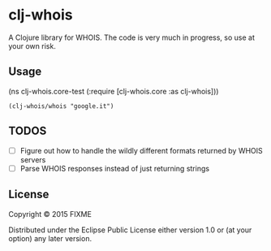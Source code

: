 # clj-whois

A Clojure library for WHOIS. The code is very much in progress, so use at
your own risk.

## Usage

  (ns clj-whois.core-test
    (:require [clj-whois.core :as clj-whois]))

    (clj-whois/whois "google.it")

## TODOS
- [ ] Figure out how to handle the wildly different formats returned by WHOIS servers
- [ ] Parse WHOIS responses instead of just returning strings

## License

Copyright © 2015 FIXME

Distributed under the Eclipse Public License either version 1.0 or (at
your option) any later version.
